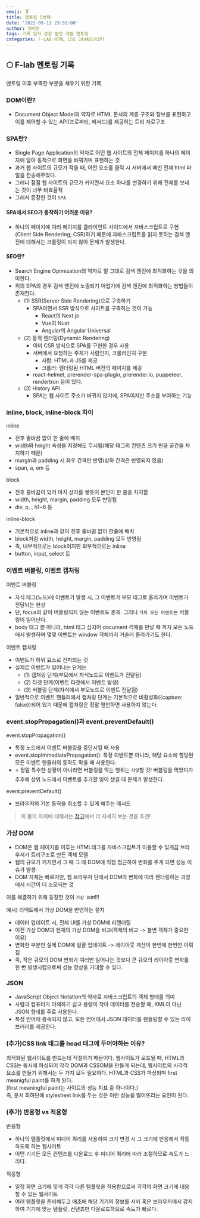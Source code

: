 ```yaml
---
emoji: 🏋️
title: 멘토링 5번째
date: '2022-09-13 23:55:00'
author: 제이든
tags: 기록 일지 성장 발전 개발 멘토링
categories: F-LAB HTML CSS JAVASCRIPT
---
```


## 🌕 F-lab 멘토링 기록

멘토링 이후 부족한 부분을 채우기 위한 기록

### DOM이란?

- Document Object Model의 약자로 HTML 문서의 계층 구조와 정보를 표현하고 이를 제어할 수 있는 API(프로퍼티, 메서드)를 제공하는 트리 자료구조

### SPA란?

- Single Page Application의 약자로 어떤 웹 사이트의 전체 페이지를 하나의 페이지에 담아 동적으로 화면을 바꿔가며 표현하는 것
- 과거 웹 사이트의 규모가 작을 때, 어떤 요소를 클릭 시 서버에서 매번 전체 html 파일을 전송해주었다.
- 그러나 점점 웹 사이트의 규모가 커지면서 요소 하나를 변경하기 위해 전체를 보내는 것이 너무 비효율적
- 그래서 등장한 것이 `SPA`

#### SPA에서 SEO가 동작하기 어려운 이유?

- 하나의 페이지에 여러 페이지를 클라이언트 사이드에서 자바스크립트로 구현(Client Side Rendering; CSR)하기 때문에 자바스크립트를 읽지 못하는 검색 엔진에 대해서는 크롤링이 되지 않아 문제가 발생한다.

#### SEO란?

- Search Engine Opimization의 약자로 말 그대로 검색 엔진에 최적화하는 것을 의미한다.
- 위의 SPA의 경우 검색 엔진에 노출되기 어렵기에 검색 엔진에 최적화하는 방법들이 존재한다.
  - (1) SSR(Server Side Rendering)으로 구축하기
    - SPA이면서 SSR 방식으로 사이트를 구축하는 것이 가능
      - React의 Next.js
      - Vue의 Nuxt
      - Angular의 Angular Universal
  - (2) 동적 렌더링(Dynamic Rendering)
    - 이미 CSR 방식으로 SPA를 구현한 경우 사용
    - 서버에서 요청하는 주체가 사람인지, 크롤러인지 구분
      - 사람: HTML과 JS를 제공
      - 크롤러: 렌더링된 HTML 버전의 페이지를 제공
    - react-helmet, prerender-spa-plugin, prerender.io, puppeteer, rendertron 등이 있다.
  - (3) History API
    - SPA는 웹 사이트 주소가 바뀌지 않기에, SPA이지만 주소를 부여하는 기능

### inline, block, inline-block 차이

inline

- 전후 줄바꿈 없이 한 줄에 배치
- width와 height 속성을 지정해도 무시됨(해당 태그의 컨텐츠 크기 만큼 공간을 차지하기 때문)
- margin과 padding 시 좌우 간격만 반영(상하 간격은 반영되지 않음)
- span, a, em 등

block

- 전후 줄바꿈이 있어 마치 상자를 쌓듯이 본인이 한 줄을 차지함
- width, height, margin, padding 모두 반영됨
- div, p, , h1~6 등

inline-block

- 기본적으로 inline과 같이 전후 줄바꿈 없이 한줄에 배치
- block처럼 width, height, margin, padding 모두 반영됨
- 즉, 내부적으로는 block이지만 외부적으로는 inline
- button, input, select 등

### 이벤트 버블링, 이벤트 캡처링

이벤트 버블링

- 자식 태그(노드)에 이벤트가 발생 시, 그 이벤트가 부모 태그로 올라가며 이벤트가 전달되는 현상
- 단, focus와 같이 버블링되지 않는 이벤트도 존재. 그러나 `거의 모든 이벤트`는 버블링이 일어난다.
- body 태그 뿐 아니라, html 태그 심지어 document 객체를 만날 때 까지 모든 노드에서 발생하며 몇몇 이벤트는 window 객체까지 거슬러 올라가기도 한다.

이벤트 캡처링

- 이벤트가 하위 요소로 전파되는 것
- 실제로 이벤트가 일어나는 단계는
  - (1) 캡처링 단계(부모에서 자식노드로 이벤트가 전달됨)
  - (2) 타겟 단계(이벤트 타겟에서 이벤트 발생)
  - (3) 버블링 단계(자식에서 부모노드로 이벤트 전달됨)
- 일반적으로 이벤트 핸들러에서 캡처링 단계는 기본적으로 비활성화({capture: false})되어 있기 때문에 캡처링은 정말 웬만하면 사용하지 않는다.

### event.stopPropagation()과 event.preventDefault()

event.stopPropagation()

- 특정 노드에서 이벤트 버블링을 중단시킬 때 사용
- event.stopImmediatePropagation(): 특정 이벤트뿐 아니라, 해당 요소에 할당된 모든 이벤트 핸들러의 동작도 막을 때 사용한다.
- ⭐ 정말 특수한 상황이 아니라면 버블링을 막는 행위는 `지양`할 것! 버블링을 막았다가 추후에 상위 노드에서 이벤트를 추가할 일이 생길 때 문제가 발생한다.

event.preventDefault()

- 브라우저의 기본 동작을 취소할 수 있게 해주는 메서드

> 이 둘의 차이에 대해서는 [참고](https://ko.javascript.info/default-browser-action)에서 더 자세히 보는 것을 추천!

### 가상 DOM

- DOM은 웹 페이지를 이루는 HTML태그를 자바스크립트가 이용할 수 있게끔 브라우저가 트리구조로 만든 객체 모델
- 웹의 규모가 커지면서 그 때 그 때 DOM에 직접 접근하여 변화를 주게 되면 성능 이슈가 발생
- DOM 자체는 빠르지만, 웹 브라우저 단에서 DOM의 변화에 따라 랜더링하는 과정에서 시간이 더 소모되는 것

이를 해결하기 위해 등장한 것이 `가상 DOM`!!!

예시) 리액트에서 가상 DOM을 반영하는 절차

- 데이터 업데이트 시, 전체 UI를 가상 DOM에 리랜더링
- 이전 가상 DOM과 현재의 가상 DOM을 비교(객체의 비교 -> 불변 객체가 중요한 이유)
- 변화한 부분만 실제 DOM에 일괄 업데이트 -> 레이아웃 계산이 한번에 한번만 이뤄짐
- 즉, 작은 규모의 DOM 변화가 여러번 일어나는 것보다 큰 규모의 레이아웃 변화를 한 번 발생시킴으로써 성능 향상을 기대할 수 있다.

### JSON

- JavaScript Object Notation의 약자로 자바스크립트의 객체 형태를 의미
- 사람과 컴퓨터가 이해하기 쉽고 용량이 작아 데이터를 전송할 때, XML이 아닌 JSON 형태를 주로 사용한다.
- 특정 언어에 종속되지 않고, 모든 언어에서 JSON 데이터를 핸들링할 수 있는 라이브러리를 제공한다.

### (추가)CSS link 태그를 head 태그에 두어야하는 이유?

최적화된 웹사이트를 만드는데 적절하기 때문이다. 웹사이트가 로드될 때, HTML과 CSS는 동시에 파싱되어 각각 DOM과 CSSOM을 만들게 되는데, 웹사이트의 시각적 요소를 만들기 위해서는 두 가지 모두 필요하다. HTML과 CSS가 파싱되며 first meanigful paint를 하게 된다.<br/>
(first meaningful paint는 사이트의 성능 지표 중 하나이다.)<br/>
즉, 문서 최하단에 stylesheet link를 두는 것은 이런 성능을 떨어뜨리는 요인이 된다.

### (추가) 반응형 vs 적응형

반응형

- 하나의 템플릿에서 미디어 쿼리를 사용하여 크기 변경 시 그 크기에 반응해서 작동하도록 하는 웹사이트
- 어떤 기기든 모든 컨텐츠를 다운로드 후 미디어 쿼리에 따라 조절하므로 속도가 느리다.

적응형

- 일정 화면 크기에 맞게 각각 다른 템플릿을 적용함으로써 각각의 화면 크기에 대응할 수 있는 웹사이트
- 여러 템플릿을 준비해두고 애초에 해당 기기의 정보를 서버 혹은 브라우저에서 감지하여 기기에 맞는 템플릿, 컨텐츠만 다운로드하므로 속도가 빠르다.

```toc

```

